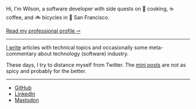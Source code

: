 Hi, I'm Wilson, a software developer with side quests on 🍚 cooking, ☕️ coffee, and 🚲 bicycles in 🌉 San Francisco.

[Read my professional profile ⇀](/about/)

---

[I write](/blog/) articles with technical topics and occasionally some meta-commentary about technology (software) industry.

These days, I try to distance myself from Twitter. The [mini posts](/mini/) are not as spicy and probably for the better.

---

- [GitHub](https://github.com/wilsonehusin)
- [LinkedIn](https://linkedin.com/in/wilsonehusin)
- [Mastodon](https://hachyderm.io/@wilson)
